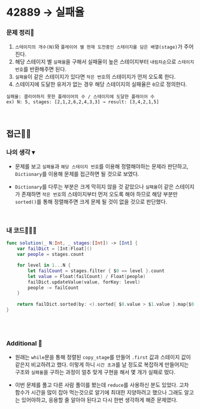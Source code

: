 # 42889 → 실패율
### 문제 정리📝
1. `스테이지의 개수(N)`와 `플레이어 별 현재 도전중인 스테이지를 담은 배열(stage)`가 주어진다.
2. 해당 스테이지 별 `실패율`을 구해서 실패율이 높은 스테이지부터 `내림차순`으로 `스테이지 번호`를 반환해주면 된다.
3. `실패율`이 같은 스테이지가 있다면 `작은 번호`의 스테이지가 먼저 오도록 한다.
4. 스테이지에 도달한 유저가 없는 경우 해당 스테이지의 실패율은 `0`으로 정의한다.
```
실패율: 클리어하지 못한 플레이어의 수 / 스테이지에 도달한 플레이어 수
ex) N: 5, stages: [2,1,2,6,2,4,3,3] → result: [3,4,2,1,5]
```
</br>

## 접근🚶🏻
### 나의 생각 ▾
- 문제를 보고 `실패율`과 `해당 스테이지 번호`를 이용해 정렬해야하는 문제라 판단하고, `Dictionary`를 이용해 문제를 접근하면 될 것으로 보였다.

- `Dictionary`를 다루는 부분은 크게 막히지 않을 것 같았으나 `실패율`이 같은 스테이지가 존재하면 `작은 번호`의 스테이지부터 먼저 오도록 해야 하므로 해당 부분만 `sorted()`를 통해 정렬해주면 크게 문제 될 것이 없을 것으로 판단했다.

</br>

### 내 코드👨🏻‍💻
```swift
func solution(_ N:Int, _ stages:[Int]) -> [Int] {
    var failDict = [Int:Float]()
    var people = stages.count

    for level in 1...N {
        let failCount = stages.filter { $0 == level }.count
        let value = Float(failCount) / Float(people)
        failDict.updateValue(value, forKey: level)
        people -= failCount
    }
    
    return failDict.sorted(by: <).sorted{ $0.value > $1.value }.map{$0.key}
}
```

</br></br>

### Additional 📂
- 원래는 `while`문을 통해 정렬된 `copy_stage`를 만들어 `.first` 값과 스테이지 값이 같은지 비교하려고 했다. 이렇게 하니 `시간 초과`를 날 정도로 복잡하게 만들어지는 구조와 `실패율`을 구하는 과정이 얼추 맞게 구현을 해서 몇 개가 실패로 떴다.

- 이번 문제를 풀고 다른 사람 풀이를 봤는데 `reduce`를 사용하신 분도 있었다. 고차 함수가 시간을 많이 잡아 먹는것으로 알기에 최대한 지양하려고 했으나 그래도 알고는 있어야하고, 응용할 줄 알아야 된다고 다시 한번 생각하게 해준 문제였다.